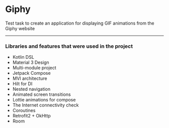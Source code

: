 # Giphy
Test task to create an application for displaying GIF animations from the Giphy website

---

### Libraries and features that were used in the project

- Kotlin DSL
- Material 3 Design
- Multi-module project
- Jetpack Compose
- MVI architecture
- Hilt for DI
- Nested navigation
- Animated screen transitions
- Lottie animations for compose
- The Internet connectivity check
- Coroutines
- Retrofit2 + OkHttp
- Room